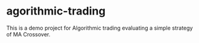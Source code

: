 # agorithmic-trading
This is a demo project for Algorithmic trading evaluating a simple strategy of MA Crossover.
